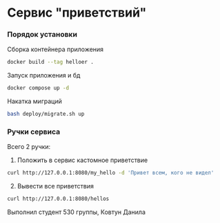 # Сервис "приветствий"

### Порядок установки
Сборка контейнера приложения
```bash
docker build --tag helloer .
```

Запуск приложения и бд
```bash
docker compose up -d
```

Накатка миграций
```bash
bash deploy/migrate.sh up
```

### Ручки сервиса

Всего 2 ручки:
1. Положить в сервис кастомное приветствие
```bash
curl http://127.0.0.1:8080/my_hello -d 'Привет всем, кого не видел'
```
2. Вывести все приветствия
```bash
curl http://127.0.0.1:8080/hellos
```

Выполнил студент 530 группы, Ковтун Данила